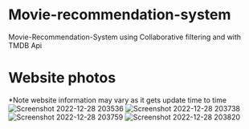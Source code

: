 # Movie-recommendation-system
Movie-Recommendation-System using Collaborative filtering and with TMDB Api

# Website photos
*Note website information may vary as it gets update time to time
![Screenshot 2022-12-28 203536](https://user-images.githubusercontent.com/91183434/209833281-e14b58ea-80b6-491a-af82-c31bf75b78b3.png)
![Screenshot 2022-12-28 203738](https://user-images.githubusercontent.com/91183434/209833288-692f4271-fa8f-40d0-b941-50cfc2d4f4f6.png)
![Screenshot 2022-12-28 203759](https://user-images.githubusercontent.com/91183434/209833293-34d9ef6d-90ad-4834-bd14-5962acf324aa.png)
![Screenshot 2022-12-28 203820](https://user-images.githubusercontent.com/91183434/209833298-69ec8305-df99-456f-b8e9-c50669a9f150.png)

